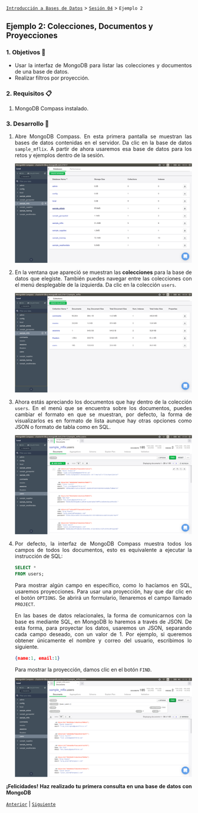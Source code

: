 [`Introducción a Bases de Datos`](../../Readme.md) > [`Sesión 04`](../Readme.md) > `Ejemplo 2`

## Ejemplo 2: Colecciones, Documentos y Proyecciones

<div style="text-align: justify;">

### 1. Objetivos :dart:

- Usar la interfaz de MongoDB para listar las colecciones y documentos de una base de datos.
- Realizar filtros por proyección.

### 2. Requisitos :clipboard:

1. MongoDB Compass instalado.

### 3. Desarrollo :rocket:

1. Abre MongoDB Compass. En esta primera pantalla se muestran las bases de datos contenidas en el servidor. Da clic en la base de datos `sample_mflix`. A partir de ahora usaremos esa base de datos para los retos y ejemplos dentro de la sesión.

   ![imagen](imagenes/s4e21.png)

2. En la ventana que apareció se muestran las **colecciones** para la base de datos que elegiste. También puedes navegar entre las colecciones con el menú desplegable de la izquierda. Da clic en la colección `users`.
   
   ![imagen](imagenes/s4e22.png)

3. Ahora estás apreciando los documentos que hay dentro de la colección `users`. En el menú que se encuentra sobre los documentos, puedes cambiar el formato en que se muestran, por defecto, la forma de visualizarlos es en formato de lista aunque hay otras opciones como JSON o formato de tabla como en SQL.

   ![imagen](imagenes/s4e23.png)
   
4. Por defecto, la interfaz de MongoDB Compass muestra todos los campos de todos los documentos, esto es equivalente a ejecutar la instrucción de SQL:

   ```sql
   SELECT *
   FROM users;
   ```
   
   Para mostrar algún campo en específico, como lo hacíamos en SQL, usaremos proyecciones. Para usar una proyección, hay que dar clic en el botón `OPTIONS`. Se abrirá un formulario, llenaremos el campo llamado `PROJECT`. 
   
   En las bases de datos relacionales, la forma de comunicarnos con la base es mediante SQL, en MongoDB lo haremos a través de JSON. De esta forma, para proyectar los datos, usaremos un JSON, separando cada campo deseado, con un valor de 1. Por ejemplo, si queremos obtener únicamente el nombre y correo del usuario, escribimos lo siguiente.
   
   ```json
   {name:1, email:1}
   ```
   
   Para mostrar la proyección, damos clic en el botón `FIND`.
   
   ![imagen](imagenes/s4e24.png)

**¡Felicidades! Haz realizado tu primera consulta en una base de datos con MongoDB**

[`Anterior`](../Readme.md#colecciones-documentos-y-proyecciones) | [`Siguiente`](../Reto-01/Readme.md)

</div>
